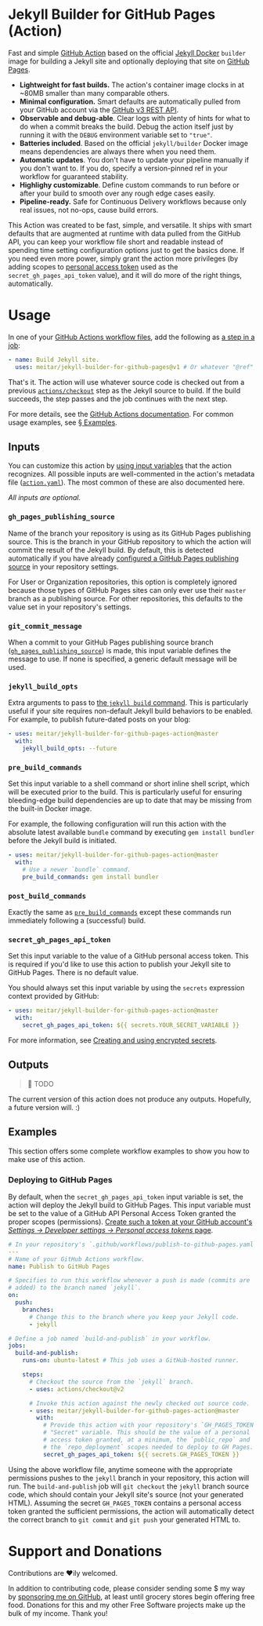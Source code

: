 # Jekyll Builder for GitHub Pages (Action)

Fast and simple [GitHub Action](https://github.com/features/actions) based on the official [Jekyll Docker](https://github.com/jekyll/docker) `builder` image for building a Jekyll site and optionally deploying that site on [GitHub Pages](https://pages.github.com/).

* **Lightweight for fast builds.** The action's container image clocks in at ~80MB smaller than many comparable others.
* **Minimal configuration.** Smart defaults are automatically pulled from your GitHub account via the [GitHub v3 REST API](https://developer.github.com/v3/).
* **Observable and debug-able**. Clear logs with plenty of hints for what to do when a commit breaks the build. Debug the action itself just by running it with the `DEBUG` environment variable set to `"true"`.
* **Batteries included**. Based on the official `jekyll/builder` Docker image means dependencies are always there when you need them.
* **Automatic updates**. You don't have to update your pipeline manually if you don't want to. If you do, specify a version-pinned ref in your workflow for guaranteed stability.
* **Highlighy customizable**. Define custom commands to run before or after your build to smooth over any rough edge cases easily.
* **Pipeline-ready.** Safe for Continuous Delivery workflows because only real issues, not no-ops, cause build errors. 

This Action was created to be fast, simple, and versatile. It ships with smart defaults that are augmented at runtime with data pulled from the GitHub API, you can keep your workflow file short and readable instead of spending time setting configuration options just to get the basics done. If you need even more power, simply grant the action more privileges (by adding scopes to [personal access token](https://help.github.com/en/github/authenticating-to-github/creating-a-personal-access-token-for-the-command-line) used as the `secret_gh_pages_api_token` value), and it will do more of the right things, automatically.

# Usage

In one of your [GitHub Actions workflow files](https://help.github.com/en/actions/automating-your-workflow-with-github-actions/configuring-a-workflow#creating-a-workflow-file), add the following as [a step in a job](https://help.github.com/en/actions/automating-your-workflow-with-github-actions/workflow-syntax-for-github-actions#jobsjob_idsteps):

```yaml
- name: Build Jekyll site.
  uses: meitar/jekyll-builder-for-github-pages@v1 # Or whatever "@ref" you want.
```

That's it. The action will use whatever source code is checked out from a previous [`actions/checkout`](https://github.com/actions/checkout) step as the Jekyll source to build. If the build succeeds, the step passes and the job continues with the next step.

For more details, see the [GitHub Actions documentation](https://help.github.com/en/actions/automating-your-workflow-with-github-actions/using-actions-from-github-marketplace-in-your-workflow). For common usage examples, see [§ Examples](#examples).

## Inputs

You can customize this action by [using input variables](https://help.github.com/en/actions/automating-your-workflow-with-github-actions/workflow-syntax-for-github-actions#jobsjob_idstepswith) that the action recognizes. All possible inputs are well-commented in the action's metadata file ([`action.yaml`](action.yaml)). The most common of these are also documented here.

*All inputs are optional.*

### `gh_pages_publishing_source`

Name of the branch your repository is using as its GitHub Pages publishing source. This is the branch in your GitHub repository to which the action will commit the result of the Jekyll build. By default, this is detected automatically if you have already [configured a GitHub Pages publishing source](https://help.github.com/en/github/working-with-github-pages/configuring-a-publishing-source-for-your-github-pages-site#choosing-a-publishing-source) in your repository settings.

For User or Organization repositories, this option is completely ignored because those types of GitHub Pages sites can only ever use their `master` branch as a publishing source. For other repositories, this defaults to the value set in your repository's settings.

### `git_commit_message`

When a commit to your GitHub Pages publishing source branch ([`gh_pages_publishing_source`](#gh-pages-publishing-source)) is made, this input variable defines the message to use. If none is specified, a generic default message will be used.

### `jekyll_build_opts`

Extra arguments to pass to [the `jekyll build` command](https://jekyllrb.com/docs/usage/). This is particularly useful if your site requires non-default Jekyll build behaviors to be enabled. For example, to publish future-dated posts on your blog:

```yaml
- uses: meitar/jekyll-builder-for-github-pages-action@master
  with:
    jekyll_build_opts: --future
```

### `pre_build_commands`

Set this input variable to a shell command or short inline shell script, which will be executed prior to the build. This is particularly useful for ensuring bleeding-edge build dependencies are up to date that may be missing from the built-in Docker image.

For example, the following configuration will run this action with the absolute latest available `bundle` command by executing `gem install bundler` before the Jekyll build is initiated.

```yaml
- uses: meitar/jekyll-builder-for-github-pages-action@master
  with:
    # Use a newer `bundle` command.
    pre_build_commands: gem install bundler
```

### `post_build_commands`

Exactly the same as [`pre_build_commands`](#pre-build-commands) except these commands run immediately following a (successful) build.

### `secret_gh_pages_api_token`

Set this input variable to the value of a GitHub personal access token. This is required if you'd like to use this action to publish your Jekyll site to GitHub Pages. There is no default value.

You should always set this input variable by using the `secrets` expression context provided by GitHub:

```yaml
- uses: meitar/jekyll-builder-for-github-pages-action@master
  with:
    secret_gh_pages_api_token: ${{ secrets.YOUR_SECRET_VARIABLE }}
```

For more information, see [Creating and using encrypted secrets](https://help.github.com/en/actions/automating-your-workflow-with-github-actions/creating-and-using-encrypted-secrets).

## Outputs

> :construction: TODO

The current version of this action does not produce any outputs. Hopefully, a future version will. :)

## Examples

This section offers some complete workflow examples to show you how to make use of this action.

### Deploying to GitHub Pages

By default, when the `secret_gh_pages_api_token` input variable is set, the action will deploy the Jekyll build to GitHub Pages. This input variable must be set to the value of a GitHub API Personal Access Token granted the proper scopes (permissions). [Create such a token at your GitHub account's *Settings &rarr; Developer settings &rarr; Personal access tokens* page](https://github.com/settings/tokens/new?scopes=public_repo,repo_deployment&description=GitHub%20Pages%20Deployment%20Token).

```yaml
# In your repository's `.github/workflows/publish-to-github-pages.yaml` file.
---
# Name of your GitHub Actions workflow.
name: Publish to GitHub Pages

# Specifies to run this workflow whenever a push is made (commits are
# added) to the branch named `jekyll`.
on:
  push:
    branches:
      # Change this to the branch where you keep your Jekyll code.
      - jekyll

# Define a job named `build-and-publish` in your workflow.
jobs:
  build-and-publish:
    runs-on: ubuntu-latest # This job uses a GitHub-hosted runner.

    steps:
      # Checkout the source from the `jekyll` branch.
      - uses: actions/checkout@v2

      # Invoke this action against the newly checked out source code.
      - uses: meitar/jekyll-builder-for-github-pages-action@master
        with:
          # Provide this action with your repository's `GH_PAGES_TOKEN`
          # "Secret" variable. This should be the value of a personal
          # access token granted, at a minimum, the `public_repo` and
          # the `repo_deployment` scopes needed to deploy to GH Pages.
          secret_gh_pages_api_token: ${{ secrets.GH_PAGES_TOKEN }}
```

Using the above workflow file, anytime someone with the appropriate permissions pushes to the `jekyll` branch in your repository, this action will run. The `build-and-publish` job will `git checkout` the `jekyll` branch source code, which should contain your Jekyll site's source (not your generated HTML). Assuming the secret `GH_PAGES_TOKEN` contains a personal access token granted the sufficient permissions, the action will automatically detect the correct branch to `git commit` and `git push` your generated HTML to.

# Support and Donations

Contributions are &hearts;ily welcomed.

In addition to contributing code, please consider sending some $ my way by [sponsoring me on GitHub](https://github.com/sponsors/meitar/), at least until grocery stores begin offering free food. Donations for this and my other Free Software projects make up the bulk of my income. Thank you!
